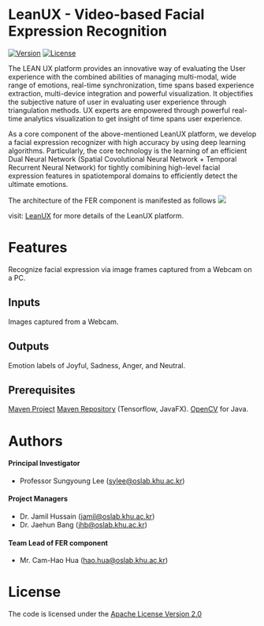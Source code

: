 # LeanUX - Video-based Facial Expression Recognition
[![Version](https://img.shields.io/badge/LeanUX--FER-version%203.0-green.svg)](http://uclab.khu.ac.kr/LeanUX/)
[![License](https://img.shields.io/badge/Apache%20License%20-Version%202.0-yellowgreen.svg)](https://www.apache.org/licenses/LICENSE-2.0)

<!--The LEAN UX platform provides an innovative way of evaluating the User experience with the combined abilities of managing multi-modal, wide range of emotions, real-time synchronization, time spans based experience extraction, multi-device integration and powerful visualization-->

The LEAN UX platform provides an innovative way of evaluating the User experience with the combined abilities of managing multi-modal, wide range of emotions, real-time synchronization, time spans based experience extraction, multi-device integration and powerful visualization. It objectifies the subjective nature of user in evaluating user experience through triangulation methods. UX experts are empowered through powerful real-time analytics visualization to get insight of time spans user experience.

As a core component of the above-mentioned LeanUX platform, we develop a facial expression recognizer with high accuracy by using deep learning algorithms. Particularly, the core technology is the learning of an efficient Dual Neural Network (Spatial Covolutional Neural Network + Temporal Recurrent Neural Network) for tightly comibining high-level facial expression features in spatiotemporal domains to efficiently detect the ultimate emotions.

The architecture of the FER component is manifested as follows
[<img src="https://github.com/ubiquitous-computing-lab/Lean-UX-Platform/blob/master/Video-based-Facial-Expression-Recognition/fer_architecture.png">](http://uclab.khu.ac.kr/LeanUX/)

visit: [LeanUX](http://uclab.khu.ac.kr/LeanUX/) for more details of the LeanUX platform.

# Features
Recognize facial expression via image frames captured from a Webcam on a PC.

##  Inputs
Images captured from a Webcam.

##  Outputs
Emotion labels of Joyful, Sadness, Anger, and Neutral.

## Prerequisites
[Maven Project](https://maven.apache.org/)
[Maven Repository](https://mvnrepository.com/) (Tensorflow, JavaFX).
[OpenCV](https://opencv-java-tutorials.readthedocs.io/en/latest/) for Java.


# Authors

#### Principal Investigator

- Professor Sungyoung Lee (sylee@oslab.khu.ac.kr)

#### Project Managers

- Dr. Jamil Hussain (jamil@oslab.khu.ac.kr)
- Dr. Jaehun Bang (jhb@oslab.khu.ac.kr)

#### Team Lead of FER component

- Mr. Cam-Hao Hua (hao.hua@oslab.khu.ac.kr)

# License
The code is licensed under the [Apache License Version 2.0](http://www.apache.org/licenses/LICENSE-2.0)
